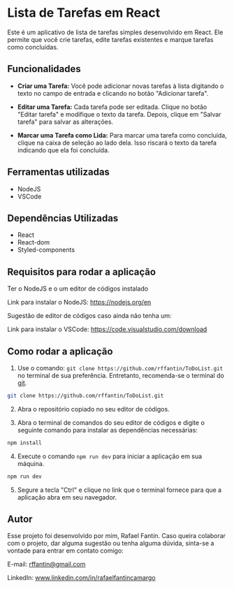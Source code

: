 # Lista de Tarefas em React

Este é um aplicativo de lista de tarefas simples desenvolvido em React. Ele permite que você crie tarefas, edite tarefas existentes e marque tarefas como concluídas.

## Funcionalidades

- **Criar uma Tarefa:** Você pode adicionar novas tarefas à lista digitando o texto no campo de entrada e clicando no botão "Adicionar tarefa".

- **Editar uma Tarefa:** Cada tarefa pode ser editada. Clique no botão "Editar tarefa" e modifique o texto da tarefa. Depois, clique em "Salvar tarefa" para salvar as alterações.

- **Marcar uma Tarefa como Lida:** Para marcar uma tarefa como concluída, clique na caixa de seleção ao lado dela. Isso riscará o texto da tarefa indicando que ela foi concluída.

## Ferramentas utilizadas
- NodeJS
- VSCode

## Dependências Utilizadas
- React
- React-dom
- Styled-components

## Requisitos para rodar a aplicação
Ter o NodeJS e o um editor de códigos instalado

Link para instalar o NodeJS: https://nodejs.org/en

Sugestão de editor de códigos caso ainda não tenha um:

Link para instalar o VSCode: https://code.visualstudio.com/download
## Como rodar a aplicação
1. Use o comando: `git clone https://github.com/rffantin/ToDoList.git` no terminal de sua preferência. Entretanto, recomenda-se o terminal do [git](https://git-scm.com).
```bash
git clone https://github.com/rffantin/ToDoList.git
```

2. Abra o repositório copiado no seu editor de códigos.

3. Abra o terminal de comandos do seu editor de códigos e digite o seguinte comando para instalar as dependências necessárias:
```bash
npm install
```

4. Execute o comando `npm run dev` para iniciar a aplicação em sua máquina.
```bash
npm run dev 
```

5. Segure a tecla "Ctrl" e clique no link que o terminal fornece para que a aplicação abra em seu navegador.
## Autor
Esse projeto foi desenvolvido por mim, Rafael Fantin.
Caso queira colaborar com o projeto, dar alguma sugestão ou tenha alguma dúvida, sinta-se a vontade para entrar em contato comigo:

E-mail: rffantin@gmail.com

LinkedIn: www.linkedin.com/in/rafaelfantincamargo